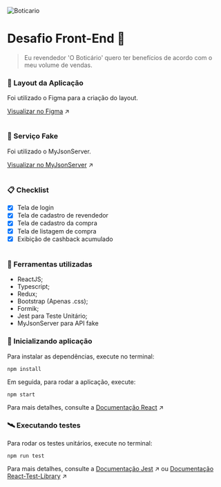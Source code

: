 ![Boticario](https://res.cloudinary.com/beleza-na-web/image/upload/f_auto,fl_progressive,q_auto:eco,w_0.5/v1/banner/2020_07_26_14_37_15_4/5b8e47a4-9906-4890-9e47-fa880b6fe332-logo-grupo-big.svg)

# Desafio Front-End :dart:

> Eu revendedor 'O Boticário' quero ter benefícios de acordo com o meu volume de vendas.

### :art: Layout da Aplicação

Foi utilizado o Figma para a criação do layout.

[Visualizar no Figma](https://www.figma.com/file/kwA5L5ysom12uZLD5I6byu/Botic%C3%A1rio) :arrow_upper_right:

#
### :cake: Serviço Fake
Foi utilizado o MyJsonServer.

[Visualizar no MyJsonServer](https://my-json-server.typicode.com/Renataandrade/frontend-challenge) :arrow_upper_right:
#
### :clipboard: Checklist

- [x] Tela de login
- [x] Tela de cadastro de revendedor
- [x] Tela de cadastro da compra
- [x] Tela de listagem de compra
- [x] Exibição de cashback acumulado
#
### :hammer: Ferramentas utilizadas

- ReactJS;
- Typescript;
- Redux;
- Bootstrap (Apenas .css);
- Formik;
- Jest para Teste Unitário;
- MyJsonServer para API fake

### :rocket: Inicializando aplicação

Para instalar as dependências, execute no terminal:

``` npm install ```

Em seguida, para rodar a aplicação, execute:

``` npm start ```

Para mais detalhes, consulte a [Documentação React](https://github.com/facebook/create-react-app) :arrow_upper_right:

### :artificial_satellite: Executando testes

Para rodar os testes unitários, execute no terminal:

``` npm run test ```

Para mais detalhes, consulte a [Documentação Jest](https://jestjs.io/docs/tutorial-react) :arrow_upper_right: ou [Documentação React-Test-Library](https://testing-library.com/docs/react-testing-library/intro/) :arrow_upper_right:

